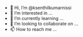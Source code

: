 - 👋 Hi, I’m @ksenthilkumarnissi
- 👀 I’m interested in ...
- 🌱 I’m currently learning ...
- 💞️ I’m looking to collaborate on ...
- 📫 How to reach me ...

<!---
ksenthilkumarnissi/ksenthilkumarnissi is a ✨ special ✨ repository because its `README.md` (this file) appears on your GitHub profile.
You can click the Preview link to take a look at your changes.


--->

